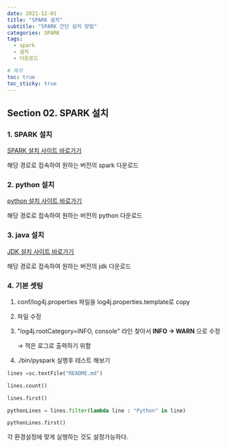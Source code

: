 ```yaml
---
date: 2021-12-01
title: "SPARK 설치"
subtitle: "SPARK 간단 설치 방법"
categories: SPARK
tags:
  - spark
  - 설치
  - 다운로드

# 목차
toc: true  
toc_sticky: true 
---
```


## Section 02. SPARK 설치

### 1. SPARK 설치

[SPARK 설치 사이트 바로가기](http://spark.apache.org/downloads.html)

해당 경로로 접속하여 원하는 버전의 spark 다운로드

### 2. python 설치

[python 설치 사이트 바로가기](https://www.python.org/downloads/)

해당 경로로 접속하여 원하는 버전의 python 다운로드

### 3. java 설치

[JDK 설치 사이트 바로가기](https://jdk.java.net/archive/)

해당 경로로 접속하여 원하는 버전의 jdk 다운로드

### 4. 기본 셋팅

1. conf/log4j.properties 파일을 log4j.properties.template로 copy

2. 파일 수정

3. "log4j.rootCategory=INFO, console" 라인 찾아서 **INFO -> WARN** 으로 수정

	→ 적은 로그로 출력하기 위함

4. ./bin/pyspark 실행후 테스트 해보기

```python
lines =sc.textFile("README.md") 

lines.count() 

lines.first() 

pythonLines = lines.filter(lambda line : "Python" in line) 

pythonLines.first()
```


각 환경설정에 맞게 실행하는 것도 설정가능하다. 

